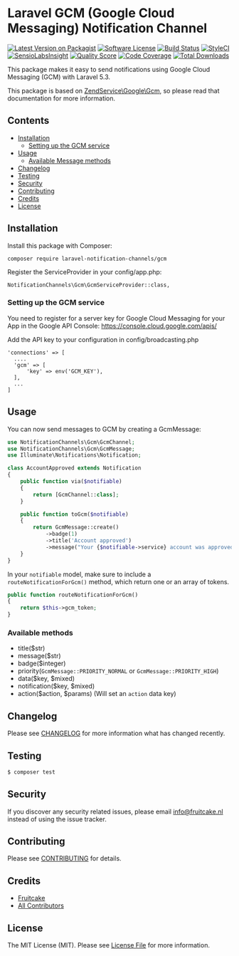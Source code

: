 # Laravel GCM (Google Cloud Messaging) Notification Channel

[![Latest Version on Packagist](https://img.shields.io/packagist/v/laravel-notification-channels/gcm.svg?style=flat-square)](https://packagist.org/packages/laravel-notification-channels/gcm)
[![Software License](https://img.shields.io/badge/license-MIT-brightgreen.svg?style=flat-square)](LICENSE.md)
[![Build Status](https://img.shields.io/travis/laravel-notification-channels/gcm/master.svg?style=flat-square)](https://travis-ci.org/laravel-notification-channels/gcm)
[![StyleCI](https://styleci.io/repos/66449457/shield)](https://styleci.io/repos/66449457)
[![SensioLabsInsight](https://img.shields.io/sensiolabs/i/56e4b8c2-3ca5-4d30-924a-cbe6131faabc.svg?style=flat-square)](https://insight.sensiolabs.com/projects/56e4b8c2-3ca5-4d30-924a-cbe6131faabc)
[![Quality Score](https://img.shields.io/scrutinizer/g/laravel-notification-channels/gcm.svg?style=flat-square)](https://scrutinizer-ci.com/g/laravel-notification-channels/gcm)
[![Code Coverage](https://img.shields.io/scrutinizer/coverage/g/laravel-notification-channels/gcm/master.svg?style=flat-square)](https://scrutinizer-ci.com/g/laravel-notification-channels/gcm/?branch=master)
[![Total Downloads](https://img.shields.io/packagist/dt/laravel-notification-channels/gcm.svg?style=flat-square)](https://packagist.org/packages/laravel-notification-channels/gcm)

This package makes it easy to send notifications using Google Cloud Messaging (GCM) with Laravel 5.3.

This package is based on [ZendService\Google\Gcm](https://framework.zend.com/manual/2.4/en/modules/zendservice.google.gcm.html), so please read that documentation for more information.


## Contents

- [Installation](#installation)
	- [Setting up the GCM service](#setting-up-the-gcm-service)
- [Usage](#usage)
	- [Available Message methods](#available-methods)
- [Changelog](#changelog)
- [Testing](#testing)
- [Security](#security)
- [Contributing](#contributing)
- [Credits](#credits)
- [License](#license)


## Installation

Install this package with Composer:

    composer require laravel-notification-channels/gcm
    
Register the ServiceProvider in your config/app.php:

    NotificationChannels\Gcm\GcmServiceProvider::class,

### Setting up the GCM service

You need to register for a server key for Google Cloud Messaging for your App in the Google API Console: https://console.cloud.google.com/apis/

Add the API key to your configuration in config/broadcasting.php

    'connections' => [
      ....
      'gcm' => [
          'key' => env('GCM_KEY'),
      ],
      ...
    ]

## Usage

You can now send messages to GCM by creating a GcmMessage:

```php
use NotificationChannels\Gcm\GcmChannel;
use NotificationChannels\Gcm\GcmMessage;
use Illuminate\Notifications\Notification;

class AccountApproved extends Notification
{
    public function via($notifiable)
    {
        return [GcmChannel::class];
    }

    public function toGcm($notifiable)
    {
        return GcmMessage::create()
            ->badge(1)
            ->title('Account approved')
            ->message("Your {$notifiable->service} account was approved!");
    }
}
```

In your `notifiable` model, make sure to include a `routeNotificationForGcm()` method, which return one or an array of tokens.

```php
public function routeNotificationForGcm()
{
    return $this->gcm_token;
}
```

### Available methods

 - title($str)
 - message($str)
 - badge($integer)
 - priority(`GcmMessage::PRIORITY_NORMAL` or `GcmMessage::PRIORITY_HIGH`)
 - data($key, $mixed)
 - notification($key, $mixed)
 - action($action, $params) (Will set an `action` data key)

## Changelog

Please see [CHANGELOG](CHANGELOG.md) for more information what has changed recently.

## Testing

``` bash
$ composer test
```

## Security

If you discover any security related issues, please email info@fruitcake.nl instead of using the issue tracker.

## Contributing

Please see [CONTRIBUTING](CONTRIBUTING.md) for details.

## Credits

- [Fruitcake](https://github.com/fruitcake)
- [All Contributors](../../contributors)

## License

The MIT License (MIT). Please see [License File](LICENSE.md) for more information.
